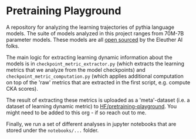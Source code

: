 # Pretraining Playground 

A repository for analyzing the learning trajectories of pythia language models. The suite of models analyzed in this project ranges from 70M-7B parameter models. These models are all [open sourced](https://github.com/EleutherAI/pythia) by the Eleuther AI folks.

The main logic for extracting learning dynamic information about the models is in `checkpoint_metric_extractor.py` (which extracts the learning metrics that we analyze from the model checkpoints) and `checkpoint_metric_computation.py` (which applies additional computation on top of the 'raw' metrics that are extracted in the first script, e.g. compute CKA scores). 

The result of extracting these metrics is uploaded as a 'meta'-dataset (i.e. a dataset of learning dynamic metric) to [HF/pretraining-playground](https://huggingface.co/pretraining-playground). You might need to be added to this org - if so reach out to me. 

Finally, we run a set of different analyses in jupyter notebooks that are stored under the `notebooks/...` folder. 
